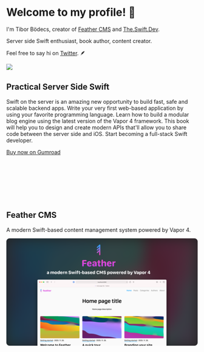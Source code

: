 # Welcome to my profile! 👋

I'm Tibor Bödecs, creator of [Feather CMS](http://feathercms.com) and [The.Swift.Dev](https://theswiftdev.com). 

Server side Swift enthusiast, book author, content creator. 

Feel free to say hi on [Twitter](https://twitter.com/tiborbodecs). 🪶

<img src="https://public-files.gumroad.com/q99m5x1kpvpuruxqx25449l5lim4">
 
## Practical Server Side Swift

Swift on the server is an amazing new opportunity to build fast, safe and scalable backend apps. Write your very first web-based application by using your favorite programming language. Learn how to build a modular blog engine using the latest version of the Vapor 4 framework. This book will help you to design and create modern APIs that'll allow you to share code between the server side and iOS. Start becoming a full-stack Swift developer.

[Buy now on Gumroad](https://gumroad.com/l/practical-server-side-swift)


<br><br><br><br><br><br>


## Feather CMS

A modern Swift-based content management system powered by Vapor 4.

![Feather CMS](https://github.com/FeatherCMS/feather/raw/main/Assets/GitHub-Lead.png?raw=true)

